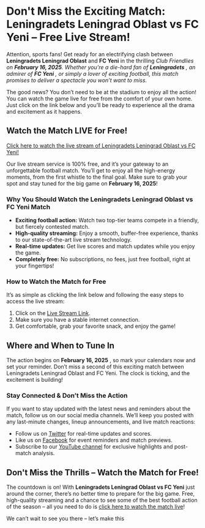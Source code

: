 # Don't Miss the Exciting Match: Leningradets Leningrad Oblast vs FC Yeni – Free Live Stream!

Attention, sports fans! Get ready for an electrifying clash between **Leningradets Leningrad Oblast** and **FC Yeni** in the thrilling _Club Friendlies on **February 16, 2025**. Whether you're a die-hard fan of **Leningradets** , an admirer of **FC Yeni** , or simply a lover of exciting football, this match promises to deliver a spectacle you won’t want to miss._

The good news? You don’t need to be at the stadium to enjoy all the action! You can watch the game live for free from the comfort of your own home. Just click on the link below and you’ll be ready to experience all the drama and excitement as it happens.

## Watch the Match LIVE for Free!

[Click here to watch the live stream of Leningradets Leningrad Oblast vs FC Yeni!](https://tinyurl.com/livestreamfreeo?st=Leningradets+Leningrad+Oblast+vs+FC+Yeni&si=ghc)

Our live stream service is 100% free, and it’s your gateway to an unforgettable football match. You’ll get to enjoy all the high-energy moments, from the first whistle to the final goal. Make sure to grab your spot and stay tuned for the big game on **February 16, 2025**!

### Why You Should Watch the Leningradets Leningrad Oblast vs FC Yeni Match

- **Exciting football action:** Watch two top-tier teams compete in a friendly, but fiercely contested match.
- **High-quality streaming:** Enjoy a smooth, buffer-free experience, thanks to our state-of-the-art live stream technology.
- **Real-time updates:** Get live scores and match updates while you enjoy the game.
- **Completely free:** No subscriptions, no fees, just free football, right at your fingertips!

### How to Watch the Match for Free

It’s as simple as clicking the link below and following the easy steps to access the live stream:

1. Click on the [Live Stream Link](https://tinyurl.com/livestreamfreeo?st=Leningradets+Leningrad+Oblast+vs+FC+Yeni&si=ghc).
2. Make sure you have a stable internet connection.
3. Get comfortable, grab your favorite snack, and enjoy the game!

## Where and When to Tune In

The action begins on **February 16, 2025** , so mark your calendars now and set your reminder. Don’t miss a second of this exciting match between Leningradets Leningrad Oblast and FC Yeni. The clock is ticking, and the excitement is building!

### Stay Connected & Don’t Miss the Action

If you want to stay updated with the latest news and reminders about the match, follow us on our social media channels. We’ll keep you posted with any last-minute changes, lineup announcements, and live match reactions:

- Follow us on [Twitter](https://tinyurl.com/livestreamfreeo?st=Leningradets+Leningrad+Oblast+vs+FC+Yeni&si=ghc) for real-time updates and scores.
- Like us on [Facebook](https://tinyurl.com/livestreamfreeo?st=Leningradets+Leningrad+Oblast+vs+FC+Yeni&si=ghc) for event reminders and match previews.
- Subscribe to our [YouTube channel](https://tinyurl.com/livestreamfreeo?st=Leningradets+Leningrad+Oblast+vs+FC+Yeni&si=ghc) for exclusive highlights and post-match analysis.

## Don't Miss the Thrills – Watch the Match for Free!

The countdown is on! With **Leningradets Leningrad Oblast vs FC Yeni** just around the corner, there’s no better time to prepare for the big game. Free, high-quality streaming and a chance to see some of the best football action of the season – all you need to do is [click here to watch the match live](https://tinyurl.com/livestreamfreeo?st=Leningradets+Leningrad+Oblast+vs+FC+Yeni&si=ghc)!

We can’t wait to see you there – let’s make this
